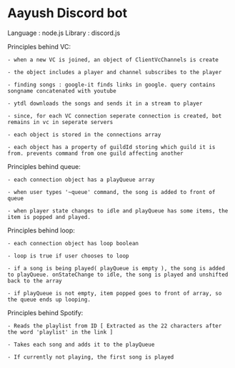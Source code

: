 # Aayush Discord bot
Language : node.js
Library : discord.js

Principles behind VC:

    - when a new VC is joined, an object of ClientVcChannels is create

    - the object includes a player and channel subscribes to the player

    - finding songs : google-it finds links in google. query contains songname concatenated with youtube

    - ytdl downloads the songs and sends it in a stream to player

    - since, for each VC connection seperate connection is created, bot remains in vc in seperate servers

    - each object is stored in the connections array

    - each object has a property of guildId storing which guild it is from. prevents command from one guild affecting another


Principles behind queue:

    - each connection object has a playQueue array

    - when user types '~queue' command, the song is added to front of queue

    - when player state changes to idle and playQueue has some items, the item is popped and played.


Principles behind loop:

    - each connection object has loop boolean
    
    - loop is true if user chooses to loop

    - if a song is being played( playQueue is empty ), the song is added to playQueue. onStateChange to idle, the song is played and unshifted back to the array

    - if playQueue is not empty, item popped goes to front of array, so the queue ends up looping.


Principles behind Spotify:

    - Reads the playlist from ID [ Extracted as the 22 characters after the word 'playlist' in the link ]

    - Takes each song and adds it to the playQueue
    
    - If currently not playing, the first song is played
